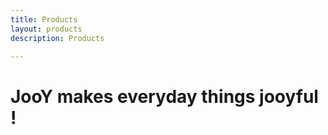 ```yaml
---
title: Products
layout: products
description: Products

---
```


# JooY makes everyday things jooyful !